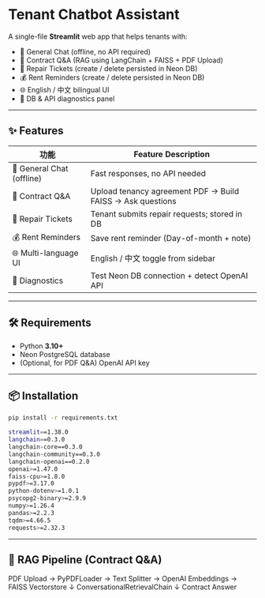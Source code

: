 # Tenant Chatbot Assistant

A single-file **Streamlit** web app that helps tenants with:

- 💬 General Chat (offline, no API required)
- 📄 Contract Q&A (RAG using LangChain + FAISS + PDF Upload)
- 🧰 Repair Tickets (create / delete persisted in Neon DB)
- 💰 Rent Reminders (create / delete persisted in Neon DB)
- 🌐 English / 中文 bilingual UI
- 🔧 DB & API diagnostics panel

---

## ✨ Features

| 功能 | Feature Description |
|------|----------------------|
| 💬 General Chat (offline) | Fast responses, no API needed |
| 📄 Contract Q&A | Upload tenancy agreement PDF → Build FAISS → Ask questions |
| 🧰 Repair Tickets | Tenant submits repair requests; stored in DB |
| 💰 Rent Reminders | Save rent reminder (Day-of-month + note) |
| 🌐 Multi-language UI | English / 中文 toggle from sidebar |
| 🔧 Diagnostics | Test Neon DB connection + detect OpenAI API |

---

## 🛠 Requirements

- Python **3.10+**
- Neon PostgreSQL database
- (Optional, for PDF Q&A) OpenAI API key

---

## 📦 Installation

```bash
pip install -r requirements.txt

streamlit==1.38.0
langchain==0.3.0
langchain-core==0.3.0
langchain-community==0.3.0
langchain-openai==0.2.0
openai>=1.47.0
faiss-cpu>=1.8.0
pypdf>=3.17.0
python-dotenv>=1.0.1
psycopg2-binary>=2.9.9
numpy>=1.26.4
pandas>=2.2.3
tqdm>=4.66.5
requests>=2.32.3
```

---
## 🧠 RAG Pipeline (Contract Q&A)
PDF Upload → PyPDFLoader → Text Splitter → OpenAI Embeddings → FAISS Vectorstore
                     ↓
          ConversationalRetrievalChain
                     ↓
               Contract Answer


